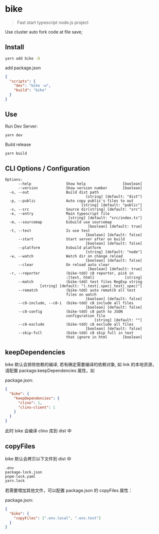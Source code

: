 # bike

> Fast start typescript node.js project

Use cluster auto fork code at file save;

## Install

```sh
yarn add bike -D
```

add package.json

```json
{
  "scripts": {
    "dev": "bike -w",
    "build": "bike"
  }
}
```

## Use

Run Dev Server:

```sh
yarn dev
```

Build release

```sh
yarn build
```

## CLI Options / Configuration

```
Options:
      --help                Show help                 [boolean]
      --version             Show version number       [boolean]
  -o, --out                 Build dist path
                                     [string] [default: "dist"]
  -p, --public              Auto copy public's files to out
                                   [string] [default: "public"]
  -s, --src                 Source dir[string] [default: "src"]
  -e, --entry               Main typescript file
                             [string] [default: "src/index.ts"]
  -m, --sourcemap           Esbuild use sourcemap
                                      [boolean] [default: true]
  -t, --test                Is use test
                                     [boolean] [default: false]
      --start               Start server after on build
                                     [boolean] [default: false]
      --platform            Esbuild platform
                                     [string] [default: "node"]
  -w, --watch               Watch dir on change reload
                                     [boolean] [default: false]
      --clear               On reload auto clear
                                      [boolean] [default: true]
  -r, --reporter            (bike-tdd) c8 reporter, pick in
                            :[text, html]              [string]
      --match               (bike-tdd) test files RegExp string
                [string] [default: "(.test|.spec|_test|_spec)"]
      --rematch             (bike-tdd) auto rematch all test
                            files on watch
                                     [boolean] [default: false]
      --c8-include, --c8-i  (bike-tdd) c8 include all files
                                     [boolean] [default: false]
      --c8-config           (bike-tdd) c8 path to JSON
                            configuration file
                                         [string] [default: ""]
      --c8-exclude          (bike-tdd) c8 exclude all files
                                     [boolean] [default: false]
      --skip-full           (bike-tdd) c8 skip full in text
                            that ignore in html       [boolean]
```

## keepDependencies

bike 默认会排除依赖的编译, 若有确定需要编译的依赖对象, 如 link 的本地资源，请配置 package.keepDependencies 属性，如

package.json:

```json
{
  "bike": {
    "keepDependencies": {
      "clino": 1,
      "clino-client": 1
    }
  }
}
```

此时 bike 会编译 clino 库到 dist 中

## copyFiles

bike 默认会拷贝以下文件到 dist 中

```
.env
package-lock.json
pnpm-lock.yaml
yarn.lock
```

若需要增加其他文件，可以配置 package.json 的 copyFiles 属性：

package.json:

```json
{
  "bike": {
    "copyFiles": [".env.local", ".env.test"]
  }
}
```

